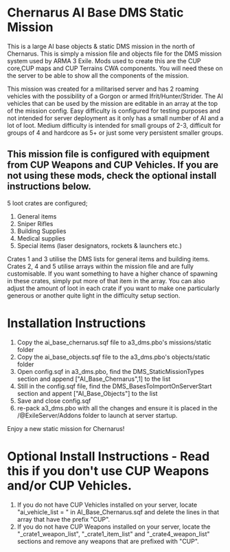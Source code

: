 # Chernarus AI Base DMS Static Mission

This is a large AI base objects &amp; static DMS mission in the north of Chernarus. This is simply a mission file and objects file for the DMS mission system used by ARMA 3 Exile. Mods used to create this are the CUP core,CUP maps and CUP Terrains CWA components. You will need these on the server to be able to show all the components of the mission.

This mission was created for a militarised server and has 2 roaming vehicles with the possibility of a Gorgon or armed Ifrit/Hunter/Strider. The AI vehicles that can be used by the mission are editable in an array at the top of the mission config.
Easy difficulty is configured for testing purposes and not intended for server deployment as it only has a small number of AI and a lot of loot. Medium difficulty is intended for small groups of 2-3, difficult for groups of 4 and hardcore as 5+ or just some very persistent smaller groups.

## This mission file is configured with equipment from CUP Weapons and CUP Vehicles. If you are not using these mods, check the optional install instructions below.

5 loot crates are configured;

1. General items
2. Sniper Rifles
3. Building Supplies
4. Medical supplies
5. Special items (laser designators, rockets & launchers etc.)

Crates 1 and 3 utilise the DMS lists for general items and building items. Crates 2, 4 and 5 utilise arrays within the mission file and are fully customisable. If you want something to have a higher chance of spawning in these crates, simply put more of that item in the array. You can also adjust the amount of loot in each crate if you want to make one particularly generous or another quite light in the difficulty setup section.

# Installation Instructions
1. Copy the ai_base_chernarus.sqf file to a3_dms.pbo's missions/static folder
2. Copy the ai_base_objects.sqf file to the a3_dms.pbo's objects/static folder
3. Open config.sqf in a3_dms.pbo, find the DMS_StaticMissionTypes section and append ["AI_Base_Chernarus",1] to the list
4. Still in the config.sqf file, find the DMS_BasesToImportOnServerStart section and appent ["AI_Base_Objects"] to the list
5. Save and close config.sqf
6. re-pack a3_dms.pbo with all the changes and ensure it is placed in the /@ExileServer/Addons folder to launch at server startup.

Enjoy a new static mission for Chernarus!

# Optional Install Instructions - Read this if you don't use CUP Weapons and/or CUP Vehicles.
1. If you do not have CUP Vehicles installed on your server, locate "ai_vehicle_list = " in AI_Base_Chernarus.sqf and delete the lines in that array that have the prefix "CUP".
2. If you do not have CUP Weapons installed on your server, locate the "_crate1_weapon_list", "_crate1_item_list" and "_crate4_weapon_list" sections and remove any weapons that are prefixed with "CUP".
